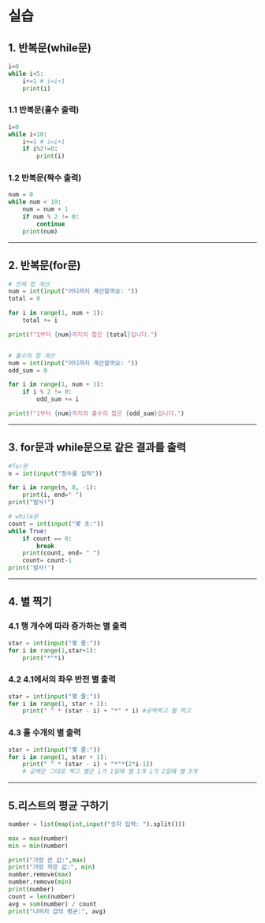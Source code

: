 # 실습

## 1. 반복문(while문)

```python
i=0
while i<5:
    i+=1 # i=i+1
    print(i)
```

### 1.1 반복문(홀수 출력)
```python
i=0
while i<10:
    i+=1 # i=i+1
    if i%2!=0:
        print(i)   
```

### 1.2 반복문(짝수 출력)
```python
num = 0
while num < 10:
    num = num + 1
    if num % 2 != 0:
        continue
    print(num)  
```
---

## 2. 반복문(for문)

```python
# 전체 합 계산
num = int(input("어디까지 계산할까요: "))
total = 0 

for i in range(1, num + 1): 
    total += i  

print(f"1부터 {num}까지의 합은 {total}입니다.")
```

```python

# 홀수의 합 계산
num = int(input("어디까지 계산할까요: "))
odd_sum = 0 

for i in range(1, num + 1):  
    if i % 2 != 0:  
        odd_sum += i  

print(f"1부터 {num}까지의 홀수의 합은 {odd_sum}입니다.")
```
---
## 3. for문과 while문으로 같은 결과를 출력

```python
#for문
n = int(input("정수를 입력"))

for i in range(n, 0, -1):
    print(i, end=" ")
print("발사!")

```
```python
# while문
count = int(input("몇 초:"))
while True:
    if count == 0:
        break
    print(count, end= " ")
    count= count-1
print('발사!')
```
---
## 4. 별 찍기

### 4.1 행 개수에 따라 증가하는 별 출력
```python
star = int(input("몇 줄:"))
for i in range(1,star+1):
    print("*"*i)
```

### 4.2 4.1에서의 좌우 반전 별 출력
```python
star = int(input("몇 줄:"))
for i in range(1, star + 1):
    print(" " * (star - i) + "*" * i) #공백찍고 별 찍고
```

### 4.3 홀 수개의 별 출력
```python
star = int(input("몇 줄:"))
for i in range(1, star + 1):
    print(" " * (star - i) + "*"*(2*i-1)) 
    # 공백은 그대로 찍고 별은 i가 1일때 별 1개 i가 2일떄 별 3개
```
---
## 5.리스트의 평균 구하기
```python
number = list(map(int,input("숫자 입력: ").split()))

max = max(number)
min = min(number)

print("가장 큰 값:",max)
print("가장 작은 값:", min)
number.remove(max)
number.remove(min)
print(number)
count = len(number)
avg = sum(number) / count
print("나머지 값의 평균:", avg)
```